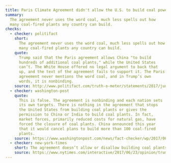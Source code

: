 ```yaml
---
title: Paris Climate Agreement didn't allow the U.S. to build coal power plants
summary:
  The agreement never uses the word coal, much less spells out how
  many coal-fired plants any country can build.
checks:
  - checker: politifact
    short:
      The agreement never uses the word coal, much less spells out how
      many coal-fired plants any country can build.
    quote:
      Trump said that the Paris agreement allows China "to build
      hundreds of additional coal plants," while the United States
      can’t. The White House offered no legal argument to back that
      up, and the text of the agreement fails to support it. The Paris
      agreement never mentions the word coal, and in Trump’s own
      words, it is nonbinding.
    source: http://www.politifact.com/truth-o-meter/statements/2017/jun/05/donald-trump/donald-trump-wrong-paris-accord-china-and-coal-pla/
  - checker: washington-post
    quote:
      This is false. The agreement is nonbinding and each nation sets
      its own targets. There is nothing in the agreement that stops
      the United States from building coal plants or gives the
      permission to China or India to build coal plants. In fact,
      market forces, primarily reduced costs for natural gas, have
      forced the closure of coal plants. China announced this year
      that it would cancel plans to build more than 100 coal-fired
      plants.
    source: https://www.washingtonpost.com/news/fact-checker/wp/2017/06/01/fact-checking-president-trumps-claims-on-the-paris-climate-change-deal/
  - checker: new-york-times
    short: The agreement doesn’t allow or disallow building coal plants.
    source: https://www.nytimes.com/interactive/2017/06/23/opinion/trumps-lies.html
---
```

